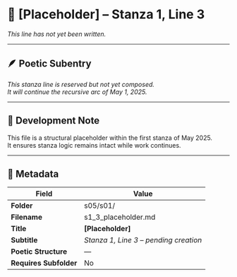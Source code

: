 <!-- Save to: shagi_archives/gdj_25/s05/s01/s1_3_placeholder.md -->

# 📜 [Placeholder] – Stanza 1, Line 3  
*This line has not yet been written.*

---

## 🪶 Poetic Subentry

*This stanza line is reserved but not yet composed.*  
*It will continue the recursive arc of May 1, 2025.*  

---

## 📘 Development Note

This file is a structural placeholder within the first stanza of May 2025.  
It ensures stanza logic remains intact while work continues.

---

## 🧩 Metadata  

| Field | Value |
|-------|-------|
| **Folder** | s05/s01/ |
| **Filename** | s1_3_placeholder.md |
| **Title** | **[Placeholder]** |
| **Subtitle** | *Stanza 1, Line 3 – pending creation* |
| **Poetic Structure** | — |
| **Requires Subfolder** | No |
